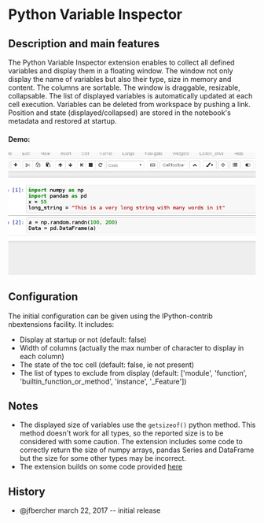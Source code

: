 # Python Variable Inspector

## Description and main features

The Python Variable Inspector extension enables to collect all defined variables and display them in a floating window. The window not only display the name of variables but also  their type, size in memory and content. The columns are sortable. The window is draggable, resizable, collapsable. The list of displayed variables is automatically updated at each cell execution. Variables can be deleted from workspace by pushing a link. Position and state (displayed/collapsed) are stored in the notebook's metadata and restored at startup. 

#### Demo:
![](demo.gif)

 
## Configuration
The initial configuration can be given using the IPython-contrib nbextensions facility. It includes:

- Display at startup or not (default: false) 
- Width of columns (actually the max number of character to display in each column)
- The state of the toc cell (default: false, ie not present)
- The list of types to exclude from display (default: ['module', 'function', 'builtin_function_or_method', 'instance', '_Feature'])

## Notes
- The displayed size of variables use the `getsizeof()` python method. This method doesn't work for all types, so the reported size is to be considered with some caution. The extension includes some code to correctly return the size of numpy arrays, pandas Series and DataFrame but the size for some other types may be incorrect. 
- The extension builds on some code provided [here](https://github.com/ipython/ipywidgets/blob/master/docs/source/examples/Variable%20Inspector.ipynb)

## History

- @jfbercher march 22, 2017 -- initial release
